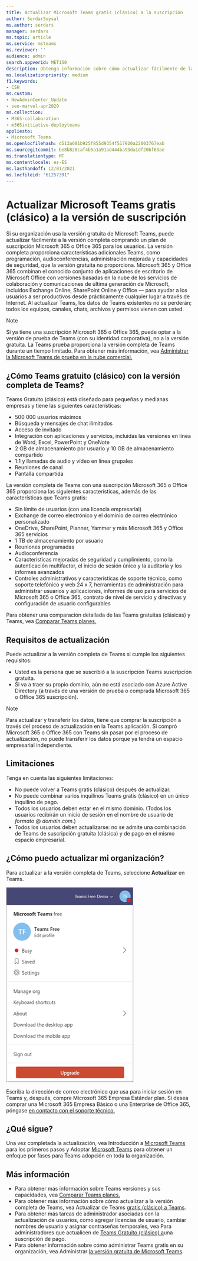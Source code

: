 ```yaml
---
title: Actualizar Microsoft Teams gratis (clásico) a la suscripción
author: SerdarSoysal
ms.author: serdars
manager: serdars
ms.topic: article
ms.service: msteams
ms.reviewer: ''
audience: admin
search.appverid: MET150
description: Obtenga información sobre cómo actualizar fácilmente de la versión gratuita de Microsoft Teams a la versión completa comprando un plan de suscripción Microsoft 365 o Office 365 para los usuarios.
ms.localizationpriority: medium
f1.keywords:
- CSH
ms.custom:
- NewAdminCenter_Update
- seo-marvel-apr2020
ms.collection:
- M365-collaboration
- m365initiative-deployteams
appliesto:
- Microsoft Teams
ms.openlocfilehash: d513a681b925f855d9354f517920a22003767eab
ms.sourcegitcommit: be8b820caf4b5a1a91ad444ba93da1df20bf63ae
ms.translationtype: MT
ms.contentlocale: es-ES
ms.lasthandoff: 12/01/2021
ms.locfileid: "61257391"
---
```

# <a name="upgrade-microsoft-teams-free-classic-to-subscription-version"></a>Actualizar Microsoft Teams gratis (clásico) a la versión de suscripción

Si su organización usa la versión gratuita de Microsoft Teams, puede actualizar fácilmente a la versión completa comprando un plan de suscripción Microsoft 365 o Office 365 para los usuarios. La versión completa proporciona características adicionales Teams, como programación, audioconferencias, administración mejorada y capacidades de seguridad, que la versión gratuita no proporciona. Microsoft 365 y Office 365 combinan el conocido conjunto de aplicaciones de escritorio de Microsoft Office con versiones basadas en la nube de los servicios de colaboración y comunicaciones de última generación de Microsoft, incluidos Exchange Online, SharePoint Online y Office  — para ayudar a los usuarios a ser productivos desde prácticamente cualquier lugar a través de Internet. Al actualizar Teams, los datos de Teams existentes no se perderán; todos los equipos, canales, chats, archivos y permisos vienen con usted.

> [!NOTE]
> Si ya tiene una suscripción Microsoft 365 o Office 365, puede optar a la versión de prueba de Teams (con su identidad corporativa), no a la versión gratuita. La Teams prueba proporciona la versión completa de Teams durante un tiempo limitado. Para obtener más información, vea [Administrar la Microsoft Teams de prueba en la nube comercial.](./teams-exploratory.md)

## <a name="how-does-teams-free-classic-compare-to-the-full-version-of-teams"></a>¿Cómo Teams gratuito (clásico) con la versión completa de Teams?

Teams Gratuito (clásico) está diseñado para pequeñas y medianas empresas y tiene las siguientes características:

- 500 000 usuarios máximos
- Búsqueda y mensajes de chat ilimitados
- Acceso de invitado
- Integración con aplicaciones y servicios, incluidas las versiones en línea de Word, Excel, PowerPoint y OneNote
- 2 GB de almacenamiento por usuario y 10 GB de almacenamiento compartido
- 1:1 y llamadas de audio y vídeo en línea grupales
- Reuniones de canal
- Pantalla compartida

La versión completa de Teams con una suscripción Microsoft 365 o Office 365 proporciona las siguientes características, además de las características que Teams gratis:

- Sin límite de usuarios (con una licencia empresarial)
- Exchange de correo electrónico y el dominio de correo electrónico personalizado
- OneDrive, SharePoint, Planner, Yammer y más Microsoft 365 y Office 365 servicios
- 1 TB de almacenamiento por usuario
- Reuniones programadas
- Audioconferencia
- Características mejoradas de seguridad y cumplimiento, como la autenticación multifactor, el inicio de sesión único y la auditoría y los informes avanzados
- Controles administrativos y características de soporte técnico, como soporte telefónico y web 24 x 7, herramientas de administración para administrar usuarios y aplicaciones, informes de uso para servicios de Microsoft 365 o Office 365, contrato de nivel de servicio y directivas y configuración de usuario configurables

Para obtener una comparación detallada de las Teams gratuitas (clásicas) y Teams, vea [Comparar Teams planes.](https://products.office.com/microsoft-teams/free)

## <a name="upgrade-requirements"></a>Requisitos de actualización

Puede actualizar a la versión completa de Teams si cumple los siguientes requisitos:

- Usted es la persona que se suscribió a la suscripción Teams suscripción gratuita.
- Si va a traer su propio dominio, aún no está asociado con Azure Active Directory (a través de una versión de prueba o comprada Microsoft 365 o Office 365 suscripción).

> [!NOTE]
> Para actualizar y transferir los datos, tiene que comprar la suscripción a través del proceso de actualización en la Teams aplicación. Si compró Microsoft 365 o Office 365 con Teams sin pasar por el proceso de actualización, no puede transferir los datos porque ya tendrá un espacio empresarial independiente.

## <a name="limitations"></a>Limitaciones

Tenga en cuenta las siguientes limitaciones:

- No puede volver a Teams gratis (clásico) después de actualizar.
- No puede combinar varios inquilinos Teams gratis (clásico) en un único inquilino de pago.
- Todos los usuarios deben estar en el mismo dominio. (Todos los usuarios recibirán un inicio de sesión en el nombre de usuario de *formato* @ *domain.com*.)
- Todos los usuarios deben actualizarse: no se admite una combinación de Teams de suscripción gratuita (clásica) y de pago en el mismo espacio empresarial.

## <a name="how-do-i-upgrade-my-organization"></a>¿Cómo puedo actualizar mi organización?

Para actualizar a la versión completa de Teams, seleccione **Actualizar** en Teams.

![captura de pantalla que muestra el botón Actualizar.](media/teams-freemium-upgrade-image1.png)

Escriba la dirección de correo electrónico que usa para iniciar sesión en Teams y, después, compre Microsoft 365 Empresa Estándar plan. Si desea comprar una Microsoft 365 Empresa Básico o una Enterprise de Office 365, póngase [en contacto con el soporte técnico.](https://portal.office.com/support/altusupport.aspx?app=teamsfreeupgrade)

## <a name="whats-next"></a>¿Qué sigue?

Una vez completada la actualización, vea Introducción a [Microsoft Teams](get-started-with-teams-quick-start.md) para los primeros pasos y Adoptar [Microsoft Teams](adopt-microsoft-teams-landing-page.md) para obtener un enfoque por fases para Teams adopción en toda la organización.

## <a name="more-information"></a>Más información

- Para obtener más información sobre Teams versiones y sus capacidades, vea [Comparar Teams planes.](https://products.office.com/microsoft-teams/free)
- Para obtener más información sobre cómo actualizar a la versión completa de Teams, vea Actualizar de Teams [gratis (clásico) a Teams](https://support.office.com/article/Upgrade-from-Teams-free-to-Teams-29475bbd-a34f-4175-9b33-d44430f8ad39).
- Para obtener más tareas de administrador asociadas con la actualización de usuarios, como agregar licencias de usuario, cambiar nombres de usuario y asignar contraseñas temporales, vea Para administradores que actualicen de [Teams Gratuito (clásico) a](https://support.office.com/article/for-admins-upgrading-from-teams-free-to-a-paid-subscription-75a95e7f-001e-42d0-a787-ae8b992d5a52)una suscripción de pago.
- Para obtener información sobre cómo administrar Teams gratis en su organización, vea Administrar [la versión gratuita de Microsoft Teams](manage-freemium.md).